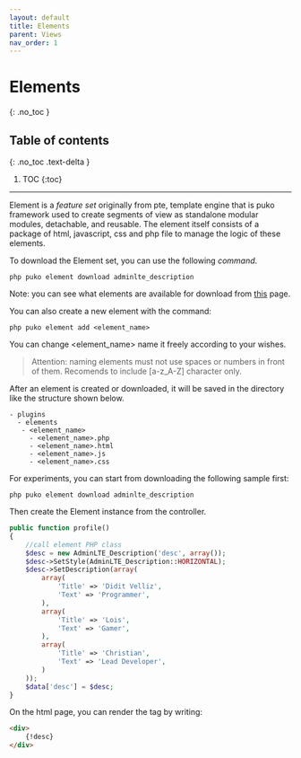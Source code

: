 ```yaml
---
layout: default
title: Elements
parent: Views
nav_order: 1
---
```


# Elements
{: .no_toc }

## Table of contents
{: .no_toc .text-delta }

1. TOC
{:toc}

---

Element is a *feature set* originally from pte, 
template engine that is puko framework used to create segments of view as standalone modular modules, detachable, and reusable.
The element itself consists of a package of html, javascript, css and php file to manage the logic of these elements.

To download the Element set, you can use the following *command*.
 
```text
php puko element download adminlte_description
```

Note: you can see what elements are available for download from [this](https://github.com/Velliz/elements) page.

You can also create a new element with the command:

```text
php puko element add <element_name>
```

You can change <element_name> name it freely according to your wishes.

> Attention: naming elements must not use spaces or numbers in front of them. Recomends to include [a-z_A-Z] character only.

After an element is created or downloaded, it will be saved in the directory like the structure shown below.

```text
- plugins
  - elements
   - <element_name>
     - <element_name>.php
     - <element_name>.html
     - <element_name>.js
     - <element_name>.css
```

For experiments, you can start from downloading the following sample first:

```text
php puko element download adminlte_description
```

Then create the Element instance from the controller.

```php
public function profile() 
{
    //call element PHP class
    $desc = new AdminLTE_Description('desc', array());
    $desc->SetStyle(AdminLTE_Description::HORIZONTAL);
    $desc->SetDescription(array(
        array(
            'Title' => 'Didit Velliz',
            'Text' => 'Programmer',
        ),
        array(
            'Title' => 'Lois',
            'Text' => 'Gamer',
        ),
        array(
            'Title' => 'Christian',
            'Text' => 'Lead Developer',
        )
    ));
    $data['desc'] = $desc;
}
```

On the html page, you can render the tag by writing:

```html
<div>
    {!desc}
</div>
```
